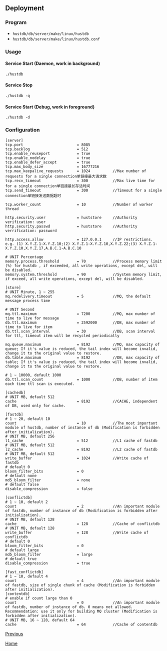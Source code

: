Deployment
--

### Program ###

* `hustdb/db/server/make/linux/hustdb`
* `hustdb/db/server/make/linux/hustdb.conf`

### Usage ###

#### Service Start (Daemon, work in background) ####

    ./hustdb

#### Service Stop ####

    ./hustdb -q

#### Service Start (Debug, work in foreground) ####

    ./hustdb -d

### Configuration ###

    [server]
    tcp.port                        = 8085
    tcp.backlog                     = 512
    tcp.enable_reuseport            = true
    tcp.enable_nodelay              = true
    tcp.enable_defer_accept         = true
    tcp.max_body_size               = 16777216
    tcp.max_keepalive_requests      = 1024          //Max number of requests for a single connection单链接最大请求数 
    tcp.recv_timeout                = 300           //Max live time for for a single connection单链接最长存活时间
    tcp.send_timeout                = 300           //Timeout for a single connection单链接发送数据超时

    tcp.worker_count                = 10            //Number of worker thread

    http.security.user              = huststore     //Authority verification: user
    http.security.passwd            = huststore     //Authority verrification: password

    http.access.allow               = 127.0.0.1     //IP restrictions. e.g. (1) X.Y.Z.1-X.Y.Z.10;(2) X.Y.Z.1-X.Y.Z.10,X.Y.Z.22;(3) X.Y.Z.1-X.Y.Z.10,X.Y.Z.17,A.B.C.1-A.B.C.10

	# UNIT Percentage
    memory.process.threshold        = 70            //Process memory limit (%) for hustdb , if exceeded, all write operations, except del, will be disabled.
    memory.system.threshold         = 90            //System memory limit, if exceed, all write operations, except del, will be disabled.

	[store]
	# UNIT Minute, 1 ~ 255
	mq.redelivery.timeout           = 5             //MQ, the default message process time 

	# UNIT Second
	mq.ttl.maximum                  = 7200          //MQ, max number of time to live for message
	db.ttl.maximum                  = 2592000       //DB, max number of time to live for item
    db.ttl.scan_interval            = 30            //DB, scan interval for ttl, timeout item will be recycled periodically

	mq.queue.maximum                = 8192          //MQ, max capacity of queue; If it's value is reduced, the tail index will become invalid, change it to the original value to restore.
	db.table.maximum                = 8192          //DB, max capacity of table; If it's value is reduced, the tail index will become invalid, change it to the original value to restore.

    # 1 ~ 10000, default 1000
    db.ttl.scan_count               = 1000          //DB, number of item each time ttl scan is executed.

    [cachedb]
    # UNIT MB, default 512
    cache                           = 8192          //CACHE, independent of DB, used only for cache.

    [fastdb]
    # 1 ~ 20, default 10
    count                           = 10            //The most important module of hustdb, number of instance of db (Modification is forbidden after initialization).
    # UNIT MB, default 256
    l1_cache                        = 512           //L1 cache of fastdb
    # UNIT MB, default 512
    l2_cache                        = 8192          //L2 cache of fastdb
    # UNIT MB, default 512
    write_buffer                    = 1024          //Write cache of fastdb
    # default 0
    bloom_filter_bits               = 0
    # default none
    md5_bloom_filter                = none
    # default false
    disable_compression             = false

    [conflictdb]
    # 1 ~ 10, default 2
    count                           = 2             //An important module of fastdb, number of instance of db (Modification is forbidden after initialization).
    # UNIT MB, default 128
    cache                           = 128           //Cache of conflictdb
    # UNIT MB, default 128
    write_buffer                    = 128           //Write cache of conflictdb
    # default 0
    bloom_filter_bits               = 0
    # default large
    md5_bloom_filter                = large
    # default true
    disable_compression             = true

    [fast_conflictdb]
    # 1 ~ 10, default 4
    count                           = 4             //An important module of fastdb, size of single chunk of cache (Modification is forbidden after initialization).
    [contentdb]
    # enable if count large than 0
    count                           = 0             //An important module of fastdb, number of instance of db. 0 means not allowed. Recommendation: use it only for building MQ cluster (Modification is forbidden after initialization).
    # UNIT MB, 16 ~ 128, default 64
    cache                           = 64            //Cache of contentdb

[Previous](../hustdb.md)

[Home](../../index.md)